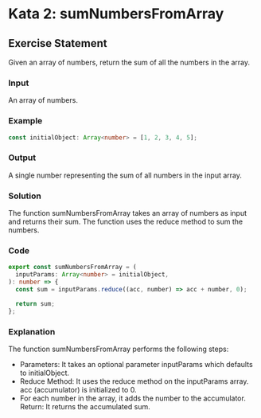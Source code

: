 # Kata 2: sumNumbersFromArray

## Exercise Statement

Given an array of numbers, return the sum of all the numbers in the array.

### Input

An array of numbers.

### Example

```typescript
const initialObject: Array<number> = [1, 2, 3, 4, 5];
```

### Output

A single number representing the sum of all numbers in the input array.

### Solution

The function sumNumbersFromArray takes an array of numbers as input and returns their sum. The function uses the reduce method to sum the numbers.

### Code

```typescript
export const sumNumbersFromArray = (
  inputParams: Array<number> = initialObject,
): number => {
  const sum = inputParams.reduce((acc, number) => acc + number, 0);

  return sum;
};
```

### Explanation

The function sumNumbersFromArray performs the following steps:

- Parameters: It takes an optional parameter inputParams which defaults to initialObject.
- Reduce Method: It uses the reduce method on the inputParams array.
  acc (accumulator) is initialized to 0.
- For each number in the array, it adds the number to the accumulator.
  Return: It returns the accumulated sum.
